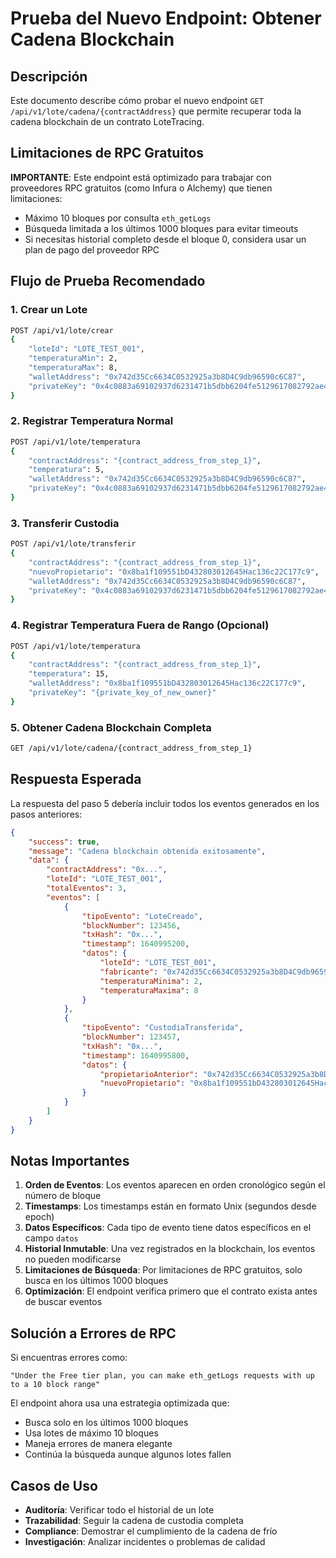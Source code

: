 # Prueba del Nuevo Endpoint: Obtener Cadena Blockchain

## Descripción
Este documento describe cómo probar el nuevo endpoint `GET /api/v1/lote/cadena/{contractAddress}` que permite recuperar toda la cadena blockchain de un contrato LoteTracing.

## Limitaciones de RPC Gratuitos
**IMPORTANTE**: Este endpoint está optimizado para trabajar con proveedores RPC gratuitos (como Infura o Alchemy) que tienen limitaciones:
- Máximo 10 bloques por consulta `eth_getLogs`
- Búsqueda limitada a los últimos 1000 bloques para evitar timeouts
- Si necesitas historial completo desde el bloque 0, considera usar un plan de pago del proveedor RPC

## Flujo de Prueba Recomendado

### 1. Crear un Lote
```bash
POST /api/v1/lote/crear
{
    "loteId": "LOTE_TEST_001",
    "temperaturaMin": 2,
    "temperaturaMax": 8,
    "walletAddress": "0x742d35Cc6634C0532925a3b8D4C9db96590c6C87",
    "privateKey": "0x4c0883a69102937d6231471b5dbb6204fe5129617082792ae468d01a3f362318"
}
```

### 2. Registrar Temperatura Normal
```bash
POST /api/v1/lote/temperatura
{
    "contractAddress": "{contract_address_from_step_1}",
    "temperatura": 5,
    "walletAddress": "0x742d35Cc6634C0532925a3b8D4C9db96590c6C87",
    "privateKey": "0x4c0883a69102937d6231471b5dbb6204fe5129617082792ae468d01a3f362318"
}
```

### 3. Transferir Custodia
```bash
POST /api/v1/lote/transferir
{
    "contractAddress": "{contract_address_from_step_1}",
    "nuevoPropietario": "0x8ba1f109551bD432803012645Hac136c22C177c9",
    "walletAddress": "0x742d35Cc6634C0532925a3b8D4C9db96590c6C87",
    "privateKey": "0x4c0883a69102937d6231471b5dbb6204fe5129617082792ae468d01a3f362318"
}
```

### 4. Registrar Temperatura Fuera de Rango (Opcional)
```bash
POST /api/v1/lote/temperatura
{
    "contractAddress": "{contract_address_from_step_1}",
    "temperatura": 15,
    "walletAddress": "0x8ba1f109551bD432803012645Hac136c22C177c9",
    "privateKey": "{private_key_of_new_owner}"
}
```

### 5. Obtener Cadena Blockchain Completa
```bash
GET /api/v1/lote/cadena/{contract_address_from_step_1}
```

## Respuesta Esperada

La respuesta del paso 5 debería incluir todos los eventos generados en los pasos anteriores:

```json
{
    "success": true,
    "message": "Cadena blockchain obtenida exitosamente",
    "data": {
        "contractAddress": "0x...",
        "loteId": "LOTE_TEST_001",
        "totalEventos": 3,
        "eventos": [
            {
                "tipoEvento": "LoteCreado",
                "blockNumber": 123456,
                "txHash": "0x...",
                "timestamp": 1640995200,
                "datos": {
                    "loteId": "LOTE_TEST_001",
                    "fabricante": "0x742d35Cc6634C0532925a3b8D4C9db96590c6C87",
                    "temperaturaMinima": 2,
                    "temperaturaMaxima": 8
                }
            },
            {
                "tipoEvento": "CustodiaTransferida",
                "blockNumber": 123457,
                "txHash": "0x...",
                "timestamp": 1640995800,
                "datos": {
                    "propietarioAnterior": "0x742d35Cc6634C0532925a3b8D4C9db96590c6C87",
                    "nuevoPropietario": "0x8ba1f109551bD432803012645Hac136c22C177c9"
                }
            }
        ]
    }
}
```

## Notas Importantes

1. **Orden de Eventos**: Los eventos aparecen en orden cronológico según el número de bloque
2. **Timestamps**: Los timestamps están en formato Unix (segundos desde epoch)
3. **Datos Específicos**: Cada tipo de evento tiene datos específicos en el campo `datos`
4. **Historial Inmutable**: Una vez registrados en la blockchain, los eventos no pueden modificarse
5. **Limitaciones de Búsqueda**: Por limitaciones de RPC gratuitos, solo busca en los últimos 1000 bloques
6. **Optimización**: El endpoint verifica primero que el contrato exista antes de buscar eventos

## Solución a Errores de RPC

Si encuentras errores como:
```
"Under the Free tier plan, you can make eth_getLogs requests with up to a 10 block range"
```

El endpoint ahora usa una estrategia optimizada que:
- Busca solo en los últimos 1000 bloques
- Usa lotes de máximo 10 bloques
- Maneja errores de manera elegante
- Continúa la búsqueda aunque algunos lotes fallen

## Casos de Uso

- **Auditoría**: Verificar todo el historial de un lote
- **Trazabilidad**: Seguir la cadena de custodia completa
- **Compliance**: Demostrar el cumplimiento de la cadena de frío
- **Investigación**: Analizar incidentes o problemas de calidad